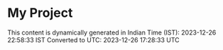 # My Project

This content is dynamically generated in Indian Time (IST): 2023-12-26 22:58:33 IST
Converted to UTC: 2023-12-26 17:28:33 UTC
